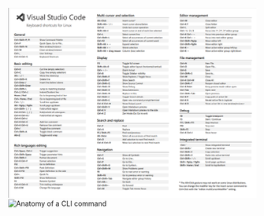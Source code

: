![VS code shortcuts](/media/vscode_shortcuts.png)
![Anatomy of a CLI command](/media/anatomy_of_cli_command.png.png)

